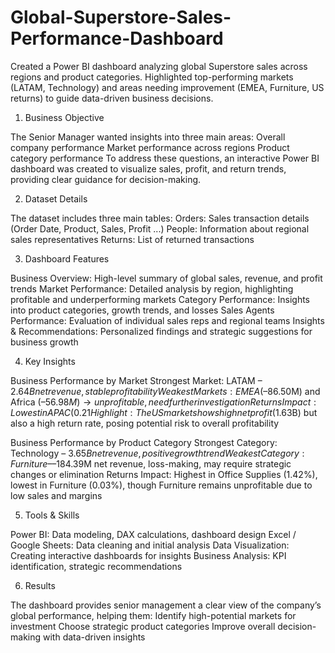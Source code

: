 # Global-Superstore-Sales-Performance-Dashboard
Created a Power BI dashboard analyzing global Superstore sales across regions and product categories. Highlighted top-performing markets (LATAM, Technology) and areas needing improvement (EMEA, Furniture, US returns) to guide data-driven business decisions.
1) Business Objective

The Senior Manager wanted insights into three main areas:
Overall company performance
Market performance across regions
Product category performance
To address these questions, an interactive Power BI dashboard was created to visualize sales, profit, and return trends, providing clear guidance for decision-making.

2) Dataset Details

The dataset includes three main tables:
Orders: Sales transaction details (Order Date, Product, Sales, Profit ...)
People: Information about regional sales representatives
Returns: List of returned transactions

3) Dashboard Features

Business Overview: High-level summary of global sales, revenue, and profit trends
Market Performance: Detailed analysis by region, highlighting profitable and underperforming markets
Category Performance: Insights into product categories, growth trends, and losses
Sales Agents Performance: Evaluation of individual sales reps and regional teams
Insights & Recommendations: Personalized findings and strategic suggestions for business growth

4) Key Insights

Business Performance by Market
Strongest Market: LATAM – $2.64B net revenue, stable profitability
Weakest Markets: EMEA (–$86.50M) and Africa (–$56.98M) → unprofitable, need further investigation
Returns Impact: Lowest in APAC (0.21%), highest in the US (14.92%)
Highlight: The US market shows high net profit ($1.63B) but also a high return rate, posing potential risk to overall profitability

Business Performance by Product Category
Strongest Category: Technology – $3.65B net revenue, positive growth trend
Weakest Category: Furniture – –$184.39M net revenue, loss-making, may require strategic changes or elimination
Returns Impact: Highest in Office Supplies (1.42%), lowest in Furniture (0.03%), though Furniture remains unprofitable due to low sales and margins

5) Tools & Skills

Power BI: Data modeling, DAX calculations, dashboard design
Excel / Google Sheets: Data cleaning and initial analysis
Data Visualization: Creating interactive dashboards for insights
Business Analysis: KPI identification, strategic recommendations

6) Results

The dashboard provides senior management a clear view of the company’s global performance, helping them:
Identify high-potential markets for investment
Choose strategic product categories
Improve overall decision-making with data-driven insights
